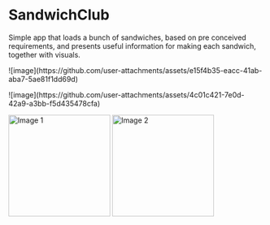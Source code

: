 # SandwichClub
 
Simple app that loads a bunch of sandwiches, based on pre conceived requirements, and presents useful information for making each sandwich, together with visuals. 

<p>![image](https://github.com/user-attachments/assets/e15f4b35-eacc-41ab-aba7-5ae81f1dd69d)</p>
![image](https://github.com/user-attachments/assets/4c01c421-7e0d-42a9-a3bb-f5d435478cfa)


<p float="left">
  <img src="C:\Users\akunev\OneDrive - Hitachi Solutions\Pictures\sand1" alt="Image 1" width="200" />
  <img src=![image](https://github.com/user-attachments/assets/4c01c421-7e0d-42a9-a3bb-f5d435478cfa) alt="Image 2" width="200" />
</p>
